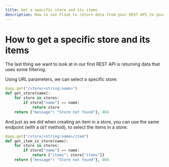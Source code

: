 ```yaml
---
title: Get a specific store and its items
description: How to use Flask to return data from your REST API to your client.
---
```


# How to get a specific store and its items

The last thing we want to look at in our first REST API is returning data that uses some filtering.

Using URL parameters, we can select a specific store:

```py
@app.get("/store/<string:name>")
def get_store(name):
    for store in stores:
        if store["name"] == name:
            return store
    return {"message": "Store not found"}, 404
```

And just as we did when creating an item in a store, you can use the same endpoint (with a `GET` method), to select the items in a store:

```py
@app.get("/store/<string:name>/item")
def get_item_in_store(name):
    for store in stores:
        if store["name"] == name:
            return {"items": store["items"]}
    return {"message": "Store not found"}, 404
```
